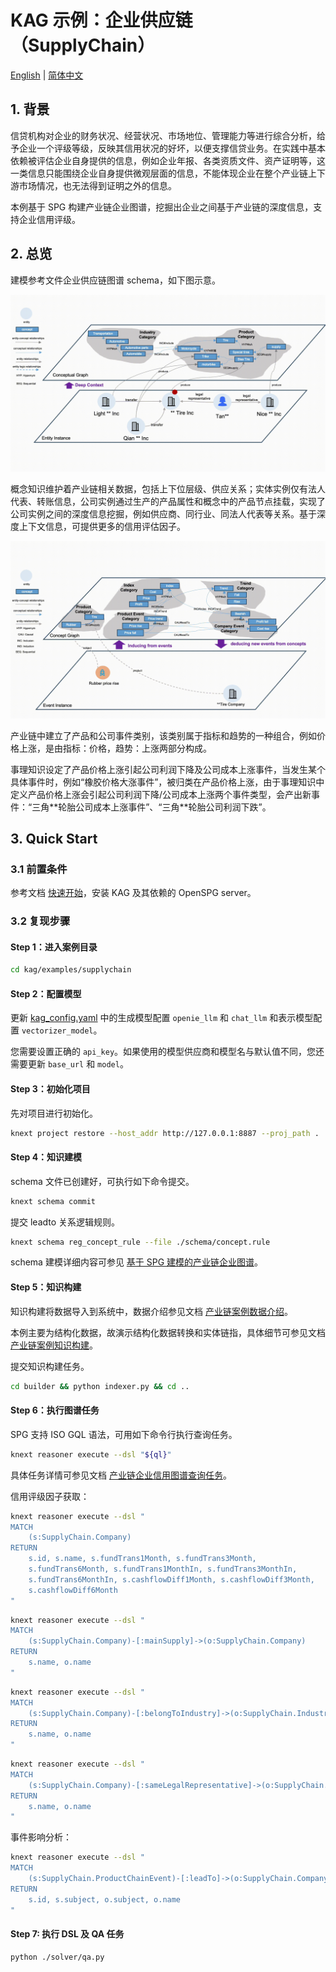 # KAG 示例：企业供应链（SupplyChain）

[English](./README.md) |
[简体中文](./README_cn.md)

## 1. 背景

信贷机构对企业的财务状况、经营状况、市场地位、管理能力等进行综合分析，给予企业一个评级等级，反映其信用状况的好坏，以便支撑信贷业务。在实践中基本依赖被评估企业自身提供的信息，例如企业年报、各类资质文件、资产证明等，这一类信息只能围绕企业自身提供微观层面的信息，不能体现企业在整个产业链上下游市场情况，也无法得到证明之外的信息。

本例基于 SPG 构建产业链企业图谱，挖掘出企业之间基于产业链的深度信息，支持企业信用评级。

## 2. 总览

建模参考文件企业供应链图谱 schema，如下图示意。

![KAG SupplyChain Schema Diagram](./images/kag-supplychain-schema-diag.gif)

概念知识维护着产业链相关数据，包括上下位层级、供应关系；实体实例仅有法人代表、转账信息，公司实例通过生产的产品属性和概念中的产品节点挂载，实现了公司实例之间的深度信息挖掘，例如供应商、同行业、同法人代表等关系。基于深度上下文信息，可提供更多的信用评估因子。

![KAG SupplyChain Event Diagram](./images/kag-supplychain-event-diag.gif)

产业链中建立了产品和公司事件类别，该类别属于指标和趋势的一种组合，例如价格上涨，是由指标：价格，趋势：上涨两部分构成。

事理知识设定了产品价格上涨引起公司利润下降及公司成本上涨事件，当发生某个具体事件时，例如“橡胶价格大涨事件”，被归类在产品价格上涨，由于事理知识中定义产品价格上涨会引起公司利润下降/公司成本上涨两个事件类型，会产出新事件：“三角\*\*轮胎公司成本上涨事件”、“三角\*\*轮胎公司利润下跌”。

## 3. Quick Start

### 3.1 前置条件

参考文档 [快速开始](https://openspg.yuque.com/ndx6g9/0.6/quzq24g4esal7q17)，安装 KAG 及其依赖的 OpenSPG server。

### 3.2 复现步骤

#### Step 1：进入案例目录

```bash
cd kag/examples/supplychain
```

#### Step 2：配置模型

更新 [kag_config.yaml](./kag_config.yaml) 中的生成模型配置 ``openie_llm`` 和 ``chat_llm`` 和表示模型配置 ``vectorizer_model``。

您需要设置正确的 ``api_key``。如果使用的模型供应商和模型名与默认值不同，您还需要更新 ``base_url`` 和 ``model``。

#### Step 3：初始化项目

先对项目进行初始化。

```bash
knext project restore --host_addr http://127.0.0.1:8887 --proj_path .
```

#### Step 4：知识建模

schema 文件已创建好，可执行如下命令提交。

```bash
knext schema commit
```

提交 leadto 关系逻辑规则。

```bash
knext schema reg_concept_rule --file ./schema/concept.rule
```

schema 建模详细内容可参见 [基于 SPG 建模的产业链企业图谱](./schema/README_cn.md)。

#### Step 5：知识构建

知识构建将数据导入到系统中，数据介绍参见文档 [产业链案例数据介绍](./builder/data/README_cn.md)。

本例主要为结构化数据，故演示结构化数据转换和实体链指，具体细节可参见文档 [产业链案例知识构建](./builder/README_cn.md)。

提交知识构建任务。

```bash
cd builder && python indexer.py && cd ..
```

#### Step 6：执行图谱任务

SPG 支持 ISO GQL 语法，可用如下命令行执行查询任务。

```bash
knext reasoner execute --dsl "${ql}"
```

具体任务详情可参见文档 [产业链企业信用图谱查询任务](./reasoner/README_cn.md)。

信用评级因子获取：

```bash
knext reasoner execute --dsl "
MATCH
    (s:SupplyChain.Company)
RETURN
    s.id, s.name, s.fundTrans1Month, s.fundTrans3Month,
    s.fundTrans6Month, s.fundTrans1MonthIn, s.fundTrans3MonthIn,
    s.fundTrans6MonthIn, s.cashflowDiff1Month, s.cashflowDiff3Month,
    s.cashflowDiff6Month
"
```

```bash
knext reasoner execute --dsl "
MATCH
    (s:SupplyChain.Company)-[:mainSupply]->(o:SupplyChain.Company)
RETURN
    s.name, o.name
"
```

```bash
knext reasoner execute --dsl "
MATCH
    (s:SupplyChain.Company)-[:belongToIndustry]->(o:SupplyChain.Industry)
RETURN
    s.name, o.name
"
```

```bash
knext reasoner execute --dsl "
MATCH
    (s:SupplyChain.Company)-[:sameLegalRepresentative]->(o:SupplyChain.Company)
RETURN
    s.name, o.name
"
```

事件影响分析：

```bash
knext reasoner execute --dsl "
MATCH
    (s:SupplyChain.ProductChainEvent)-[:leadTo]->(o:SupplyChain.CompanyEvent)
RETURN
    s.id, s.subject, o.subject, o.name
"
```

#### Step 7: 执行 DSL 及 QA 任务

```bash
python ./solver/qa.py
```

